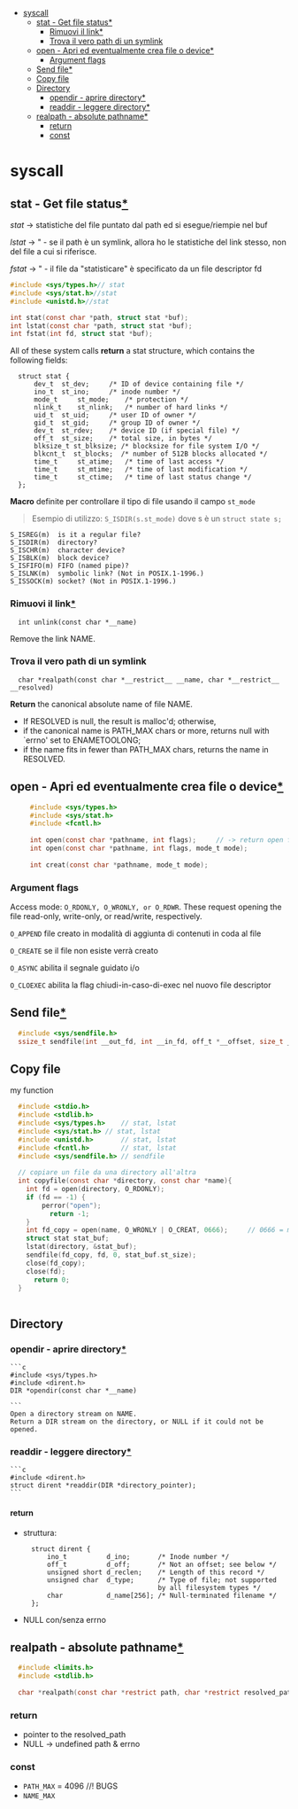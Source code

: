 - [syscall](#syscall)
  - [stat - Get file status\*](#stat---get-file-status)
    - [Rimuovi il link\*](#rimuovi-il-link)
    - [Trova il vero path di un symlink](#trova-il-vero-path-di-un-symlink)
  - [open - Apri ed eventualmente crea file o device\*](#open---apri-ed-eventualmente-crea-file-o-device)
    - [Argument flags](#argument-flags)
  - [Send file\*](#send-file)
  - [Copy file](#copy-file)
  - [Directory](#directory)
    - [opendir - aprire directory\*](#opendir---aprire-directory)
    - [readdir - leggere directory\*](#readdir---leggere-directory)
  - [realpath - absolute pathname\*](#realpath---absolute-pathname)
    - [return](#return)
    - [const](#const)

# syscall
## stat - Get file status[*](https://www.unix.com/man-page/Linux/2/lstat/)
  *stat*  -> statistiche del file puntato dal path ed si esegue/riempie nel buf
  
  *lstat* ->        " - se il path è un symlink, allora ho le statistiche del link stesso, non del file a cui si riferisce.
  
  *fstat* ->        " - il file da "statisticare" è specificato da un file descriptor fd
```c
#include <sys/types.h>// stat
#include <sys/stat.h>//stat
#include <unistd.h>//stat
```
```c
int stat(const char *path, struct stat *buf);
int lstat(const char *path, struct stat *buf);
int fstat(int fd, struct stat *buf);
```
All of these system calls **return** a stat structure, which contains the following fields:

      struct stat {
          dev_t	 st_dev;     /* ID of device containing file */
          ino_t	 st_ino;     /* inode number */
          mode_t	 st_mode;    /* protection */
          nlink_t	 st_nlink;   /* number of hard links */
          uid_t	 st_uid;     /* user ID of owner */
          gid_t	 st_gid;     /* group ID of owner */
          dev_t	 st_rdev;    /* device ID (if special file) */
          off_t	 st_size;    /* total size, in bytes */
          blksize_t st_blksize; /* blocksize for file system I/O */
          blkcnt_t  st_blocks;  /* number of 512B blocks allocated */
          time_t	 st_atime;   /* time of last access */
          time_t	 st_mtime;   /* time of last modification */
          time_t	 st_ctime;   /* time of last status change */
      };
**Macro** definite per controllare il tipo di file usando il campo `st_mode`
> Esempio di utilizzo: `S_ISDIR(s.st_mode)` dove s è un `struct state s;`

    S_ISREG(m)  is it a regular file?
    S_ISDIR(m)  directory?
    S_ISCHR(m)  character device?
    S_ISBLK(m)  block device?
    S_ISFIFO(m) FIFO (named pipe)?
    S_ISLNK(m)  symbolic link? (Not in POSIX.1-1996.)
    S_ISSOCK(m) socket? (Not in POSIX.1-1996.)

### Rimuovi il link[*](http://www.unix.com/man-page/Linux/2/unlink/)

      int unlink(const char *__name)
  Remove the link NAME.
### Trova il vero path di un symlink

      char *realpath(const char *__restrict__ __name, char *__restrict__ __resolved)
  **Return** the canonical absolute name of file NAME. 
  - If RESOLVED is null, the result is malloc'd; otherwise, 
  - if the canonical name is PATH_MAX chars or more, returns null with `errno' set to ENAMETOOLONG; 
  - if the name fits in fewer than PATH_MAX chars, returns the name in RESOLVED.
## open - Apri ed eventualmente crea file o device[*](https://www.unix.com/man-page/Linux/2/open/)
```c
     #include <sys/types.h>
     #include <sys/stat.h>
     #include <fcntl.h>
  
     int open(const char *pathname, int flags);     // -> return open file descriptor | -1 se c'è un errore
     int open(const char *pathname, int flags, mode_t mode);
  
     int creat(const char *pathname, mode_t mode);
```
  ### Argument flags
  Access mode:  `O_RDONLY, O_WRONLY, or O_RDWR`.  These request  opening  the  file  read-only, write-only, or read/write, respectively.
  
  `O_APPEND` file creato in modalità di aggiunta di contenuti in coda al file
  
  `O_CREATE` se il file non esiste verrà creato
  
  `O_ASYNC` abilita il segnale guidato i/o
  
  `O_CLOEXEC` abilita la flag chiudi-in-caso-di-exec nel nuovo file descriptor
## Send file[*](http://www.unix.com/man-page/Linux/2/sendfile/)
```c
  #include <sys/sendfile.h>
  ssize_t sendfile(int __out_fd, int __in_fd, off_t *__offset, size_t __count)
```
## Copy file 
  my function
```c
  #include <stdio.h>
  #include <stdlib.h>
  #include <sys/types.h>	// stat, lstat
  #include <sys/stat.h>	// stat, lstat
  #include <unistd.h>		// stat, lstat
  #include <fcntl.h>		// stat, lstat
  #include <sys/sendfile.h>	// sendfile
  
  // copiare un file da una directory all'altra
  int copyfile(const char *directory, const char *name){
  	int fd = open(directory, O_RDONLY);
  	if (fd == -1) {
  		perror("open");
          return -1;    
  	}
  	int fd_copy = open(name, O_WRONLY | O_CREAT, 0666);		// 0666 = mode_t mode = e` il set of permission
  	struct stat stat_buf;
  	lstat(directory, &stat_buf);
  	sendfile(fd_copy, fd, 0, stat_buf.st_size);
  	close(fd_copy);
  	close(fd);
      return 0;
  }
  
```
## Directory
  ### opendir - aprire directory[*](https://man7.org/linux/man-pages/man3/opendir.3.html)
    ```c
    #include <sys/types.h>
    #include <dirent.h>
    DIR *opendir(const char *__name)
    
    ```
    Open a directory stream on NAME.
    Return a DIR stream on the directory, or NULL if it could not be opened.
  ### readdir - leggere directory[*](https://man7.org/linux/man-pages/man3/readdir.3.html)  
    ```c
    #include <dirent.h>
    struct dirent *readdir(DIR *directory_pointer);
    ```
#### return
- struttura:

        struct dirent {
            ino_t          d_ino;       /* Inode number */
            off_t          d_off;       /* Not an offset; see below */
            unsigned short d_reclen;    /* Length of this record */
            unsigned char  d_type;      /* Type of file; not supported
                                        by all filesystem types */
            char           d_name[256]; /* Null-terminated filename */
        };
- NULL con/senza errno
## realpath - absolute pathname[*](https://man7.org/linux/man-pages/man3/realpath.3.html)
```c
  #include <limits.h>
  #include <stdlib.h>
  
  char *realpath(const char *restrict path, char *restrict resolved_path);
```
  ### return
  - pointer to the resolved_path
  - NULL -> undefined path & errno
  ### const
  - `PATH_MAX` = 4096      //! BUGS
  - `NAME_MAX`